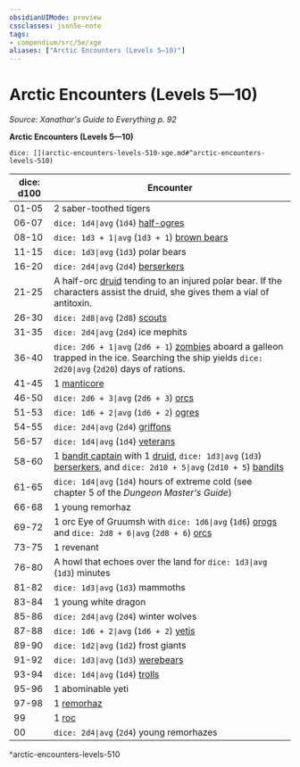 ```yaml
---
obsidianUIMode: preview
cssclasses: json5e-note
tags:
- compendium/src/5e/xge
aliases: ["Arctic Encounters (Levels 5—10)"]
---
```

# Arctic Encounters (Levels 5—10)
*Source: Xanathar's Guide to Everything p. 92* 

**Arctic Encounters (Levels 5—10)**

`dice: [](arctic-encounters-levels-510-xge.md#^arctic-encounters-levels-510)`

| dice: d100 | Encounter |
|------------|-----------|
| 01-05 | 2 saber-toothed tigers |
| 06-07 | `dice: 1d4\|avg` (`1d4`) [half-ogres](compendium/bestiary/giant/half-ogre-ogrillon.md) |
| 08-10 | `dice: 1d3 + 1\|avg` (`1d3 + 1`) [brown bears](compendium/bestiary/beast/brown-bear.md) |
| 11-15 | `dice: 1d3\|avg` (`1d3`) polar bears |
| 16-20 | `dice: 2d4\|avg` (`2d4`) [berserkers](compendium/bestiary/humanoid/berserker.md) |
| 21-25 | A half-orc [druid](compendium/bestiary/humanoid/druid.md) tending to an injured polar bear. If the characters assist the druid, she gives them a vial of antitoxin. |
| 26-30 | `dice: 2d8\|avg` (`2d8`) [scouts](compendium/bestiary/humanoid/scout.md) |
| 31-35 | `dice: 2d4\|avg` (`2d4`) ice mephits |
| 36-40 | `dice: 2d6 + 1\|avg` (`2d6 + 1`) [zombies](compendium/bestiary/undead/zombie.md) aboard a galleon trapped in the ice. Searching the ship yields `dice: 2d20\|avg` (`2d20`) days of rations. |
| 41-45 | 1 [manticore](compendium/bestiary/monstrosity/manticore.md) |
| 46-50 | `dice: 2d6 + 3\|avg` (`2d6 + 3`) [orcs](compendium/bestiary/humanoid/orc.md) |
| 51-53 | `dice: 1d6 + 2\|avg` (`1d6 + 2`) [ogres](compendium/bestiary/giant/ogre.md) |
| 54-55 | `dice: 2d4\|avg` (`2d4`) [griffons](compendium/bestiary/monstrosity/griffon.md) |
| 56-57 | `dice: 1d4\|avg` (`1d4`) [veterans](compendium/bestiary/humanoid/veteran.md) |
| 58-60 | 1 [bandit captain](compendium/bestiary/humanoid/bandit-captain.md) with 1 [druid](compendium/bestiary/humanoid/druid.md), `dice: 1d3\|avg` (`1d3`) [berserkers](compendium/bestiary/humanoid/berserker.md), and `dice: 2d10 + 5\|avg` (`2d10 + 5`) [bandits](compendium/bestiary/humanoid/bandit.md) |
| 61-65 | `dice: 1d4\|avg` (`1d4`) hours of extreme cold (see chapter 5 of the *Dungeon Master's Guide*) |
| 66-68 | 1 young remorhaz |
| 69-72 | 1 orc Eye of Gruumsh with `dice: 1d6\|avg` (`1d6`) [orogs](compendium/bestiary/humanoid/orog.md) and `dice: 2d8 + 6\|avg` (`2d8 + 6`) [orcs](compendium/bestiary/humanoid/orc.md) |
| 73-75 | 1 revenant |
| 76-80 | A howl that echoes over the land for `dice: 1d3\|avg` (`1d3`) minutes |
| 81-82 | `dice: 1d3\|avg` (`1d3`) mammoths |
| 83-84 | 1 young white dragon |
| 85-86 | `dice: 2d4\|avg` (`2d4`) winter wolves |
| 87-88 | `dice: 1d6 + 2\|avg` (`1d6 + 2`) [yetis](compendium/bestiary/monstrosity/yeti.md) |
| 89-90 | `dice: 1d2\|avg` (`1d2`) frost giants |
| 91-92 | `dice: 1d3\|avg` (`1d3`) [werebears](compendium/bestiary/humanoid/werebear.md) |
| 93-94 | `dice: 1d4\|avg` (`1d4`) [trolls](compendium/bestiary/giant/troll.md) |
| 95-96 | 1 abominable yeti |
| 97-98 | 1 [remorhaz](compendium/bestiary/monstrosity/remorhaz.md) |
| 99 | 1 [roc](compendium/bestiary/monstrosity/roc.md) |
| 00 | `dice: 2d4\|avg` (`2d4`) young remorhazes |
^arctic-encounters-levels-510